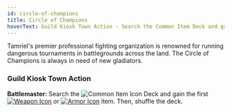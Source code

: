```yaml
---
id: circle-of-champions
title: Circle of Champions
hoverText: Guild Kiosk Town Action - Search the Common Item Deck and gain the first Weapon or Armor item. Then, shuffle the deck.
---
```


Tamriel's premier professional fighting organization is renowned for running dangerous tournaments in battlegrounds across the land. The Circle of Champions is always in need of new gladiators.

### Guild Kiosk Town Action

**Battlemaster:** Search the <img src="/icons/common-item.svg" alt="Common Item Icon" class="icon-svg" /> Deck and gain the first [<img src="/icons/weapon.svg" alt="Weapon Icon" class="icon-svg" />](/docs/items/types/weapon) or [<img src="/icons/armor.svg" alt="Armor Icon" class="icon-svg" />](/docs/items/types/armor) item. Then, shuffle the deck.
